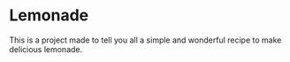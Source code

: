 # Lemonade
This is a project made to tell you all a simple and wonderful recipe to make delicious lemonade.
